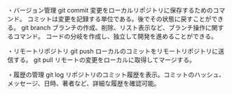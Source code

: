 ・バージョン管理
git commit 
変更をローカルリポジトリに保存するためのコマンド。
コミットは変更を記録する単位である。後でその状態に戻すことができる。
git branch
ブランチの作成、削除、リスト表示など、ブランチ操作に関するコマンド。
コードの分岐を作成し、独立して開発を進めることができる。

・リモートリポジトリ
git push 
ローカルのコミットをリモートリポジトリに送信する。
git pull
リモートの変更をローカルに取得してマージする。

・履歴の管理
git log
リポジトリのコミット履歴を表示。コミットのハッシュ、メッセージ、日時、著者など、詳細な履歴を確認可能。


